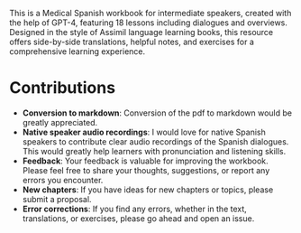 This is a Medical Spanish workbook for intermediate speakers, created with the help of GPT-4, featuring 18 lessons including dialogues and overviews. Designed in the style of Assimil language learning books, this resource offers side-by-side translations, helpful notes, and exercises for a comprehensive learning experience.

# Contributions

- **Conversion to markdown**: Conversion of the pdf to markdown would be greatly appreciated.
- **Native speaker audio recordings**: I would love for native Spanish speakers to contribute clear audio recordings of the Spanish dialogues. This would greatly help learners with pronunciation and listening skills.
- **Feedback**: Your feedback is valuable for improving the workbook. Please feel free to share your thoughts, suggestions, or report any errors you encounter.
- **New chapters**: If you have ideas for new chapters or topics, please submit a proposal.
- **Error corrections**: If you find any errors, whether in the text, translations, or exercises, please go ahead and open an issue.

